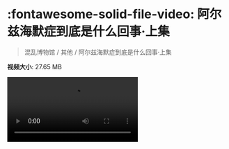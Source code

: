 # :fontawesome-solid-file-video: 阿尔兹海默症到底是什么回事·上集

> 混乱博物馆 / 其他 / 阿尔兹海默症到底是什么回事·上集

**视频大小**: 27.65 MB

<div class="video"><video src="https://file.hsyhx.top/archive/混乱博物馆/其他/阿尔兹海默症到底是什么回事·上集.mp4" controls preload>🤔 您的浏览器不支持 video 标签</video></div>